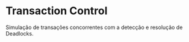 # Transaction Control

Simulação de transações concorrentes com a detecção e resolução de Deadlocks.
